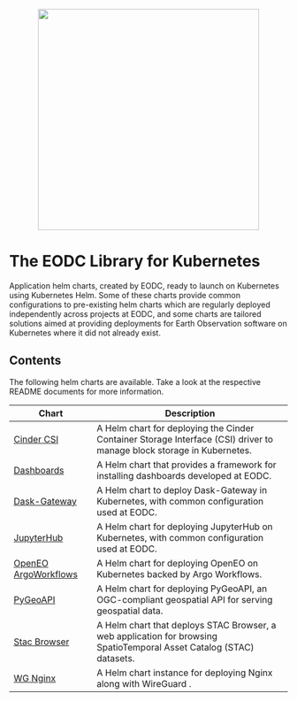 <p align="center">
    <img width="400px" height=auto src="https://portal.services.eodc.eu/images/eodc-logo-panel3.svg" />
</p>

# The EODC Library for Kubernetes

Application helm charts, created by EODC, ready to launch on Kubernetes using Kubernetes Helm. Some of these charts provide common configurations to pre-existing helm charts which are regularly deployed independently across projects at EODC, and some charts are tailored solutions aimed at providing deployments for Earth Observation software on Kubernetes where it did not already exist.

## Contents

The following helm charts are available. Take a look at the respective README documents for more information.

| Chart                | Description                                                                                                           |
| -------------------- | --------------------------------------------------------------------------------------------------------------------- |
| [Cinder CSI](https://github.com/eodcgmbh/charts/blob/main/eodc/cinder-csi/README.md)          | A Helm chart for deploying the Cinder Container Storage Interface (CSI) driver to manage block storage in Kubernetes. |
| [Dashboards](https://github.com/eodcgmbh/charts/blob/main/eodc/dashboards/README.md)           | A Helm chart that provides a framework for installing dashboards developed at EODC.                                   |
| [Dask-Gateway](https://github.com/eodcgmbh/charts/blob/main/eodc/dask-gateway/README.md)         | A Helm chart to deploy Dask-Gateway in Kubernetes, with common configuration used at EODC.                            |
| [JupyterHub](https://github.com/eodcgmbh/charts/blob/main/eodc/jupyterhub/README.md)           | A Helm chart for deploying JupyterHub on Kubernetes, with common configuration used at EODC.                          |
| [OpenEO ArgoWorkflows](https://github.com/eodcgmbh/charts/blob/main/eodc/openeo-argo/README.md) | A Helm chart for deploying OpenEO on Kubernetes backed by Argo Workflows.                                             |
| [PyGeoAPI](https://github.com/eodcgmbh/charts/blob/main/eodc/pygeoapi/README.md)             | A Helm chart for deploying PyGeoAPI, an OGC-compliant geospatial API for serving geospatial data.                     |
| [Stac Browser](https://github.com/eodcgmbh/charts/blob/main/eodc/stac-browser/README.md)         | A Helm chart that deploys STAC Browser, a web application for browsing SpatioTemporal Asset Catalog (STAC) datasets.  |
| [WG Nginx](https://github.com/eodcgmbh/charts/blob/main/eodc/wg-nginx/README.md)             | A Helm chart instance for deploying Nginx along with WireGuard .                                                      |

